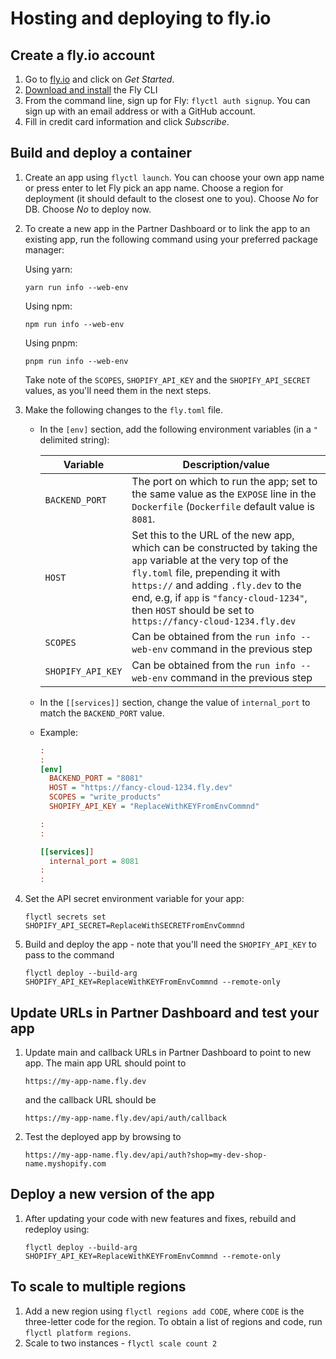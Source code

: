 # Hosting and deploying to fly.io

## Create a fly.io account

1. Go to [fly.io](https://fly.io) and click on _Get Started_.
1. [Download and install](https://fly.io/docs/flyctl/installing/) the Fly CLI
1. From the command line, sign up for Fly: `flyctl auth signup`.  You can sign up with an email address or with a GitHub account.
1. Fill in credit card information and click _Subscribe_.

## Build and deploy a container

1. Create an app using `flyctl launch`.  You can choose your own app name or press enter to let Fly pick an app name. Choose a region for deployment (it should default to the closest one to you). Choose _No_ for DB. Choose _No_ to deploy now.
1. To create a new app in the Partner Dashboard or to link the app to an existing app, run the following command using your preferred package manager:

      Using yarn:

      ```shell
      yarn run info --web-env
      ```

      Using npm:

      ```shell
      npm run info --web-env
      ```

      Using pnpm:

      ```shell
      pnpm run info --web-env
      ```

      Take note of the `SCOPES`, `SHOPIFY_API_KEY` and the `SHOPIFY_API_SECRET` values, as you'll need them in the next steps.

1. Make the following changes to the `fly.toml` file.

    - In the `[env]` section, add the following environment variables (in a `"` delimited string):

        |Variable|Description/value|
        |-|-|
        |`BACKEND_PORT`|The port on which to run the app; set to the same value as the `EXPOSE` line in the `Dockerfile` (`Dockerfile` default value is `8081`.|
        |`HOST`|Set this to the URL of the new app, which can be constructed by taking the `app` variable at the very top of the `fly.toml` file, prepending it with `https://` and adding `.fly.dev` to the end, e.g, if `app` is `"fancy-cloud-1234"`, then `HOST` should be set to `https://fancy-cloud-1234.fly.dev`|
        |`SCOPES`|Can be obtained from the `run info --web-env` command in the previous step|
        |`SHOPIFY_API_KEY`|Can be obtained from the `run info --web-env` command in the previous step|

    - In the `[[services]]` section, change the value of `internal_port` to match the `BACKEND_PORT` value.

    - Example:

      ```ini
      :
      :
      [env]
        BACKEND_PORT = "8081"
        HOST = "https://fancy-cloud-1234.fly.dev"
        SCOPES = "write_products"
        SHOPIFY_API_KEY = "ReplaceWithKEYFromEnvCommnd"

      :
      :

      [[services]]
        internal_port = 8081
      :
      :
      ```

1. Set the API secret environment variable for your app:

    ```shell
    flyctl secrets set SHOPIFY_API_SECRET=ReplaceWithSECRETFromEnvCommnd
    ```

1. Build and deploy the app - note that you'll need the `SHOPIFY_API_KEY` to pass to the command

    ```shell
    flyctl deploy --build-arg SHOPIFY_API_KEY=ReplaceWithKEYFromEnvCommnd --remote-only
    ```

## Update URLs in Partner Dashboard and test your app

1. Update main and callback URLs in Partner Dashboard to point to new app.  The main app URL should point to

    ```text
    https://my-app-name.fly.dev
    ```

    and the callback URL should be

    ```text
    https://my-app-name.fly.dev/api/auth/callback
    ```

1. Test the deployed app by browsing to

   ```text
   https://my-app-name.fly.dev/api/auth?shop=my-dev-shop-name.myshopify.com
   ```

## Deploy a new version of the app

1. After updating your code with new features and fixes, rebuild and redeploy using:

    ```shell
    flyctl deploy --build-arg SHOPIFY_API_KEY=ReplaceWithKEYFromEnvCommnd --remote-only
    ```

## To scale to multiple regions

1. Add a new region using `flyctl regions add CODE`, where `CODE` is the three-letter code for the region.  To obtain a list of regions and code, run `flyctl platform regions`.
1. Scale to two instances - `flyctl scale count 2`
